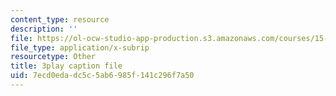 ```yaml
---
content_type: resource
description: ''
file: https://ol-ocw-studio-app-production.s3.amazonaws.com/courses/15-071-the-analytics-edge-spring-2017/7ecd0edadc5c5ab6985f141c296f7a50_akNw8CEHC_c.vtt
file_type: application/x-subrip
resourcetype: Other
title: 3play caption file
uid: 7ecd0eda-dc5c-5ab6-985f-141c296f7a50
---
```

